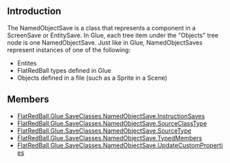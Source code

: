 ## Introduction

The NamedObjectSave is a class that represents a component in a ScreenSave or EntitySave. In Glue, each tree item under the "Objects" tree node is one NamedObjectSave. Just like in Glue, NamedObjectSaves represent instances of one of the following:

-   Entites
-   FlatRedBall types defined in Glue
-   Objects defined in a file (such as a Sprite in a Scene)

## Members

-   [FlatRedBall.Glue.SaveClasses.NamedObjectSave.InstructionSaves](/frb/docs/index.php?title=FlatRedBall.Glue.SaveClasses.NamedObjectSave.InstructionSaves&action=edit&redlink=1 "FlatRedBall.Glue.SaveClasses.NamedObjectSave.InstructionSaves (page does not exist)")
-   [FlatRedBall.Glue.SaveClasses.NamedObjectSave.SourceClassType](/frb/docs/index.php?title=FlatRedBall.Glue.SaveClasses.NamedObjectSave.SourceClassType&action=edit&redlink=1 "FlatRedBall.Glue.SaveClasses.NamedObjectSave.SourceClassType (page does not exist)")
-   [FlatRedBall.Glue.SaveClasses.NamedObjectSave.SourceType](/frb/docs/index.php?title=FlatRedBall.Glue.SaveClasses.NamedObjectSave.SourceType&action=edit&redlink=1 "FlatRedBall.Glue.SaveClasses.NamedObjectSave.SourceType (page does not exist)")
-   [FlatRedBall.Glue.SaveClasses.NamedObjectSave.TypedMembers](/frb/docs/index.php?title=FlatRedBall.Glue.SaveClasses.NamedObjectSave.TypedMembers "FlatRedBall.Glue.SaveClasses.NamedObjectSave.TypedMembers")
-   [FlatRedBall.Glue.SaveClasses.NamedObjectSave.UpdateCustomProperties](/frb/docs/index.php?title=FlatRedBall.Glue.SaveClasses.NamedObjectSave.UpdateCustomProperties&action=edit&redlink=1 "FlatRedBall.Glue.SaveClasses.NamedObjectSave.UpdateCustomProperties (page does not exist)")
